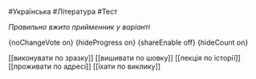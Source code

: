 #Українська #Література #Тест

*Правильно вжито прийменник у варіанті*

{noChangeVote on}
{hideProgress on}
{shareEnable off}
{hideCount on}

[[виконувати по зразку]]
[[вишивати по шовку]]
[[лекція по історії]]
[[проживати по адресі]]
[[їхати по виклику]]
